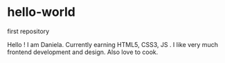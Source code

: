 # hello-world
first repository

Hello !
I am Daniela.
Currently earning HTML5, CSS3, JS . I like very much frontend development and design.
Also love to cook.



